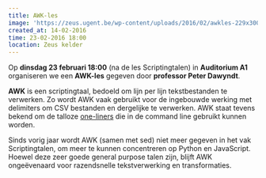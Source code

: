 ```yaml
---
title: AWK-les
image: 'https://zeus.ugent.be/wp-content/uploads/2016/02/awkles-229x300.jpg'
created_at: 14-02-2016
time: 23-02-2016 18:00
location: Zeus kelder
---
```


Op **dinsdag 23 februari 18:00** (na de les Scriptingtalen) in **Auditorium A1** organiseren we een **AWK-les** gegeven door **professor Peter Dawyndt**.

**AWK** is een scriptingtaal, bedoeld om lijn per lijn tekstbestanden te verwerken. Zo wordt AWK vaak gebruikt voor de ingebouwde werking met delimiters om CSV bestanden en dergelijke te verwerken. AWK staat tevens bekend om de talloze [one-liners](https://www.pement.org/awk/awk1line.txt) die in de command line gebruikt kunnen worden.

Sinds vorig jaar wordt AWK (samen met sed) niet meer gegeven in het vak Scriptingtalen, om meer te kunnen concentreren op Python en JavaScript. Hoewel deze zeer goede general purpose talen zijn, blijft AWK ongeëvenaard voor razendsnelle tekstverwerking en transformaties.
